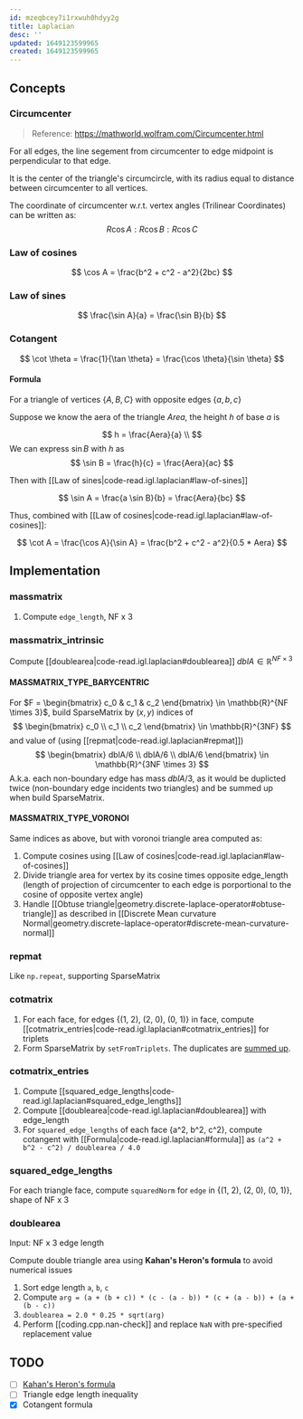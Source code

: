 ```yaml
---
id: mzeqbcey7i1rxwuh0hdyy2g
title: Laplacian
desc: ''
updated: 1649123599965
created: 1649123599965
---
```


## Concepts

### Circumcenter
> Reference: https://mathworld.wolfram.com/Circumcenter.html

For all edges, the line segement from circumcenter to edge midpoint is perpendicular to that edge. 

It is the center of the triangle's circumcircle, with its radius equal to distance between circumcenter to all vertices.

The coordinate of circumcenter w.r.t. vertex angles (Trilinear Coordinates) can be written as:
$$
R \cos A : R \cos B: R \cos C
$$

### Law of cosines
$$
\cos A = \frac{b^2 + c^2 - a^2}{2bc}
$$

###  Law of sines
$$
\frac{\sin A}{a} = \frac{\sin B}{b}
$$

### Cotangent

$$
\cot \theta = \frac{1}{\tan \theta} = \frac{\cos \theta}{\sin \theta}
$$

#### Formula
For a triangle of vertices $\{A, B, C\}$ with opposite edges $\{a, b, c\}$

Suppose we know the aera of the triangle $Area$, the height $h$ of base $a$ is 

$$
h = \frac{Aera}{a} \\
$$
We can express $\sin B$ with $h$ as
$$
\sin B = \frac{h}{c} = \frac{Aera}{ac}
$$

Then with [[Law of sines|code-read.igl.laplacian#law-of-sines]]

$$
\sin A = \frac{a \sin B}{b} = \frac{Aera}{bc}
$$

Thus, combined with [[Law of cosines|code-read.igl.laplacian#law-of-cosines]]:

$$
\cot A = \frac{\cos A}{\sin A} = \frac{b^2 + c^2 - a^2}{0.5 * Aera}
$$

## Implementation
### massmatrix
1. Compute `edge_length`, NF x 3

### massmatrix_intrinsic
Compute [[doublearea|code-read.igl.laplacian#doublearea]] $dblA \in \mathbb{R}^{NF \times 3}$
#### MASSMATRIX_TYPE_BARYCENTRIC
For $F = 
\begin{bmatrix}
c_0 & c_1 & c_2
\end{bmatrix} \in \mathbb{R}^{NF \times 3}$, build SparseMatrix by $(x, y)$ indices of 
$$
\begin{bmatrix}
c_0 \\
c_1 \\
c_2
\end{bmatrix} \in \mathbb{R}^{3NF}
$$
and value of (using [[repmat|code-read.igl.laplacian#repmat]])
$$
\begin{bmatrix}
dblA/6 \\
dblA/6 \\
dblA/6
\end{bmatrix} \in \mathbb{R}^{3NF \times 3}
$$
A.k.a. each non-boundary edge has mass $dblA/3$, as it would be duplicted twice (non-boundary edge incidents two triangles) and be summed up when build SparseMatrix.

#### MASSMATRIX_TYPE_VORONOI
Same indices as above, but with voronoi triangle area computed as:
1. Compute cosines using [[Law of cosines|code-read.igl.laplacian#law-of-cosines]]
2. Divide triangle area for vertex by its cosine times opposite edge_length (length of projection of circumcenter to each edge is porportional to the cosine of opposite vertex angle)
3. Handle [[Obtuse triangle|geometry.discrete-laplace-operator#obtuse-triangle]] as described in [[Discrete Mean curvature Normal|geometry.discrete-laplace-operator#discrete-mean-curvature-normal]]

### repmat
Like `np.repeat`, supporting SparseMatrix

### cotmatrix
1. For each face, for edges {(1, 2), (2, 0), (0, 1)} in face, compute [[cotmatrix_entries|code-read.igl.laplacian#cotmatrix_entries]] for triplets
2. Form SparseMatrix by `setFromTriplets`. The duplicates are [summed up](https://eigen.tuxfamily.org/dox/classEigen_1_1SparseMatrix.html#a8f09e3597f37aa8861599260af6a53e0).

### cotmatrix_entries
1. Compute [[squared_edge_lengths|code-read.igl.laplacian#squared_edge_lengths]]
2. Compute [[doublearea|code-read.igl.laplacian#doublearea]] with edge_length
3. For `squared_edge_lengths` of each face {a^2, b^2, c^2}, compute cotangent with [[Formula|code-read.igl.laplacian#formula]] as `(a^2 + b^2 - c^2) / doublearea / 4.0`

### squared_edge_lengths
For each triangle face, compute `squaredNorm` for `edge` in {(1, 2), (2, 0), (0, 1)}, shape of NF x 3

### doublearea
Input: NF x 3 edge length

Compute double triangle area using **Kahan's Heron's formula** to avoid numerical issues
1. Sort edge length `a`, `b`, `c`
2. Compute `arg = (a + (b + c)) * (c - (a - b)) * (c + (a - b)) + (a + (b - c))`
3. `doublearea = 2.0 * 0.25 * sqrt(arg)`
4. Perform [[coding.cpp.nan-check]] and replace `NaN` with pre-specified replacement value


## TODO
- [ ] [Kahan's Heron's formula](https://people.eecs.berkeley.edu/~wkahan/Triangle.pdf)
- [ ] Triangle edge length inequality
- [x] Cotangent formula